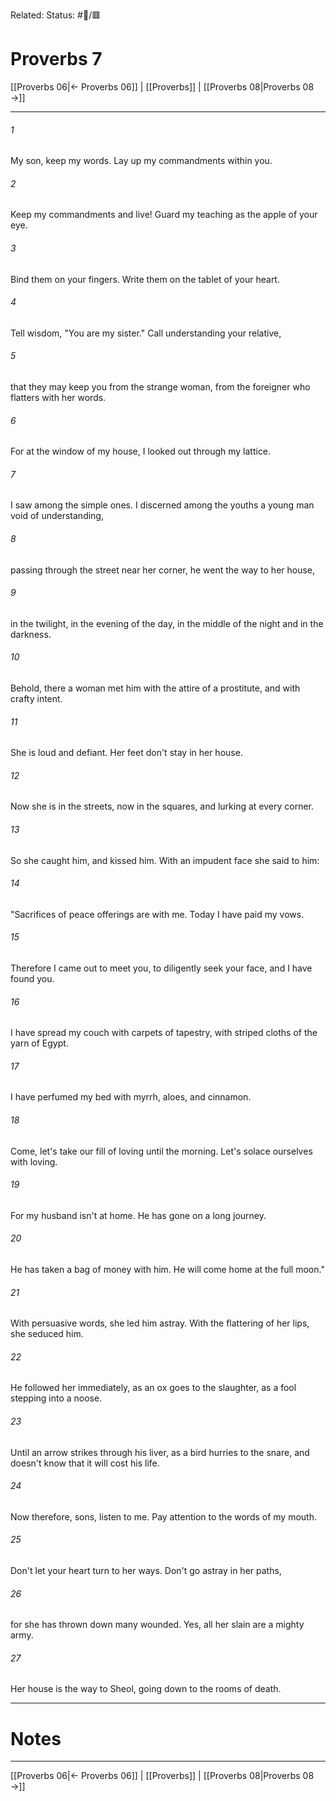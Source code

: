 Related:
Status: #📖/🟥
# Proverbs 7

[[Proverbs 06|← Proverbs 06]] | [[Proverbs]] | [[Proverbs 08|Proverbs 08 →]]
***



###### 1 
My son, keep my words. Lay up my commandments within you. 

###### 2 
Keep my commandments and live! Guard my teaching as the apple of your eye. 

###### 3 
Bind them on your fingers. Write them on the tablet of your heart. 

###### 4 
Tell wisdom, "You are my sister." Call understanding your relative, 

###### 5 
that they may keep you from the strange woman, from the foreigner who flatters with her words. 

###### 6 
For at the window of my house, I looked out through my lattice. 

###### 7 
I saw among the simple ones. I discerned among the youths a young man void of understanding, 

###### 8 
passing through the street near her corner, he went the way to her house, 

###### 9 
in the twilight, in the evening of the day, in the middle of the night and in the darkness. 

###### 10 
Behold, there a woman met him with the attire of a prostitute, and with crafty intent. 

###### 11 
She is loud and defiant. Her feet don't stay in her house. 

###### 12 
Now she is in the streets, now in the squares, and lurking at every corner. 

###### 13 
So she caught him, and kissed him. With an impudent face she said to him: 

###### 14 
"Sacrifices of peace offerings are with me. Today I have paid my vows. 

###### 15 
Therefore I came out to meet you, to diligently seek your face, and I have found you. 

###### 16 
I have spread my couch with carpets of tapestry, with striped cloths of the yarn of Egypt. 

###### 17 
I have perfumed my bed with myrrh, aloes, and cinnamon. 

###### 18 
Come, let's take our fill of loving until the morning. Let's solace ourselves with loving. 

###### 19 
For my husband isn't at home. He has gone on a long journey. 

###### 20 
He has taken a bag of money with him. He will come home at the full moon." 

###### 21 
With persuasive words, she led him astray. With the flattering of her lips, she seduced him. 

###### 22 
He followed her immediately, as an ox goes to the slaughter, as a fool stepping into a noose. 

###### 23 
Until an arrow strikes through his liver, as a bird hurries to the snare, and doesn't know that it will cost his life. 

###### 24 
Now therefore, sons, listen to me. Pay attention to the words of my mouth. 

###### 25 
Don't let your heart turn to her ways. Don't go astray in her paths, 

###### 26 
for she has thrown down many wounded. Yes, all her slain are a mighty army. 

###### 27 
Her house is the way to Sheol, going down to the rooms of death.

---
# Notes


***
[[Proverbs 06|← Proverbs 06]] | [[Proverbs]] | [[Proverbs 08|Proverbs 08 →]]
